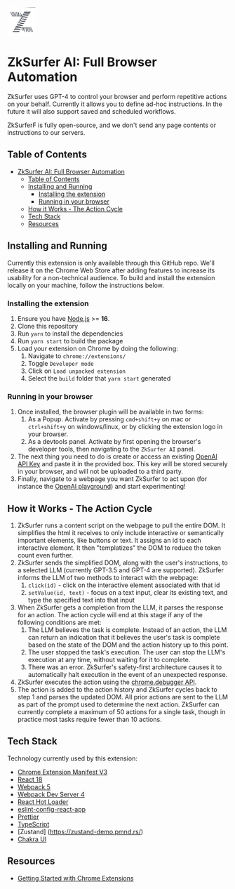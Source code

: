 <img src="src/assets/img/icon-128.png" width="64"/>

# ZkSurfer AI: Full Browser Automation

ZkSurfer uses GPT-4 to control your browser and perform repetitive actions on your behalf. Currently it allows you to define ad-hoc instructions. In the future it will also support saved and scheduled workflows.


ZkSurferF is fully open-source, and we don't send any page contents or instructions to our servers.


## Table of Contents

- [ZkSurfer AI: Full Browser Automation](#zksurfer-ai-full-browser-automation)
  - [Table of Contents](#table-of-contents)
  - [Installing and Running](#installing-and-running)
    - [Installing the extension](#installing-the-extension)
    - [Running in your browser](#running-in-your-browser)
  - [How it Works - The Action Cycle](#how-it-works---the-action-cycle)
  - [Tech Stack](#tech-stack)
  - [Resources](#resources)

## Installing and Running

Currently this extension is only available through this GitHub repo. We'll release it on the Chrome Web Store after adding features to increase its usability for a non-technical audience. To build and install the extension locally on your machine, follow the instructions below.

### Installing the extension

1. Ensure you have [Node.js](https://nodejs.org/) >= **16**.
2. Clone this repository
3. Run `yarn` to install the dependencies
4. Run `yarn start` to build the package
5. Load your extension on Chrome by doing the following:
   1. Navigate to `chrome://extensions/`
   2. Toggle `Developer mode`
   3. Click on `Load unpacked extension`
   4. Select the `build` folder that `yarn start` generated

### Running in your browser

1. Once installed, the browser plugin will be available in two forms:
   1. As a Popup. Activate by pressing `cmd+shift+y` on mac or `ctrl+shift+y` on windows/linux, or by clicking the extension logo in your browser.
   2. As a devtools panel. Activate by first opening the browser's developer tools, then navigating to the `ZkSurfer AI` panel.
2. The next thing you need to do is create or access an existing [OpenAI API Key](https://platform.openai.com/account/api-keys) and paste it in the provided box. This key will be stored securely in your browser, and will not be uploaded to a third party.
3. Finally, navigate to a webpage you want ZkSurfer to act upon (for instance the [OpenAI playground](https://platform.openai.com/playground)) and start experimenting!

## How it Works - The Action Cycle

1. ZkSurfer runs a content script on the webpage to pull the entire DOM. It simplifies the html it receives to only include interactive or semantically important elements, like buttons or text. It assigns an id to each interactive element. It then "templatizes" the DOM to reduce the token count even further.
2. ZkSurfer sends the simplified DOM, along with the user's instructions, to a selected LLM (currently GPT-3.5 and GPT-4 are supported). ZkSurfer informs the LLM of two methods to interact with the webpage:
   1. `click(id)` - click on the interactive element associated with that id
   2. `setValue(id, text)` - focus on a text input, clear its existing text, and type the specified text into that input
3. When ZkSurfer gets a completion from the LLM, it parses the response for an action. The action cycle will end at this stage if any of the following conditions are met:
   1. The LLM believes the task is complete. Instead of an action, the LLM can return an indication that it believes the user's task is complete based on the state of the DOM and the action history up to this point.
   2. The user stopped the task's execution. The user can stop the LLM's execution at any time, without waiting for it to complete.
   3. There was an error. ZkSurfer's safety-first architecture causes it to automatically halt execution in the event of an unexpected response.
4. ZkSurfer executes the action using the [chrome.debugger API](https://developer.chrome.com/docs/extensions/reference/debugger/).
5. The action is added to the action history and ZkSurfer cycles back to step 1 and parses the updated DOM. All prior actions are sent to the LLM as part of the prompt used to determine the next action. ZkSurfer can currently complete a maximum of 50 actions for a single task, though in practice most tasks require fewer than 10 actions.


## Tech Stack

Technology currently used by this extension:

- [Chrome Extension Manifest V3](https://developer.chrome.com/docs/extensions/mv3/intro/mv3-overview/)
- [React 18](https://reactjs.org)
- [Webpack 5](https://webpack.js.org/)
- [Webpack Dev Server 4](https://webpack.js.org/configuration/dev-server/)
- [React Hot Loader](https://github.com/gaearon/react-hot-loader)
- [eslint-config-react-app](https://www.npmjs.com/package/eslint-config-react-app)
- [Prettier](https://prettier.io/)
- [TypeScript](https://www.typescriptlang.org/)
- [Zustand] (https://zustand-demo.pmnd.rs/)
- [Chakra UI](https://v2.chakra-ui.com/)

## Resources

- [Getting Started with Chrome Extensions](https://developer.chrome.com/extensions/getstarted)

